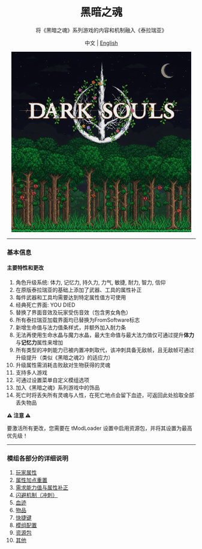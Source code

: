 <div align="center">

# 黑暗之魂

将《黑暗之魂》系列游戏的内容和机制融入《泰拉瑞亚》

中文 | [English](README.md)

<img src="src/icon_workshop.png" alt="Icon" style="max-width: 100%;"/>

</div>

---

### 基本信息

#### 主要特性和更改
1. 角色升级系统: 体力, 记忆力, 持久力, 力气, 敏捷, 耐力, 智力, 信仰  
2. 在原版泰拉瑞亚的基础上添加了武器、工具的属性补正 
3. 每件武器和工具均需要达到特定属性值方可使用  
4. 经典死亡界面: YOU DIED
5. 替换了界面音效及玩家受伤音效（包含男女角色）  
6. 所有泰拉瑞亚加载界面均已替换为FromSoftware标志
7. 新增生命值与法力值条样式，并额外加入耐力条
8. 无法再使用生命水晶与魔力水晶，最大生命值与最大法力值仅可通过提升**体力**与**记忆力**属性来增加
9. 所有类型的冲刺能力已被内置冲刺取代，该冲刺具备无敌帧，且无敌帧可通过升级提升（类似《黑暗之魂2》的适应力）
10. 升级属性需消耗击败敌对生物获得的灵魂 
11. 支持多人游戏
12. 可通过设置菜单自定义模组选项
13. 加入《黑暗之魂》系列游戏中的饰品
14. 死亡时将丢失所有灵魂与人性，在死亡地点会留下血迹，可返回此处拾取全部丢失物品  

**⚠ 注意 ⚠**  

要激活所有更改，您需要在 tModLoader 设置中启用资源包，并将其设置为最高优先级！

---

### 模组各部分的详细说明

<ol>
  <li><a href="wiki/Stats_ZH.md">玩家属性</a></li>
  <li><a href="wiki/RespecStats_ZH.md">属性加点重置</a></li>
  <li><a href="wiki/ReqParam_ParamBonus_ZH.md">需求能力值与属性补正</a></li>
  <li><a href="wiki/Dodge_ZH.md">闪避机制（冲刺）</a></li>
  <li><a href="wiki/Bloodstain_ZH.md">血迹</a></li>
  <li><a href="wiki/Items_ZH.md">物品</a></li>
  <li><a href="wiki/Hotkeys_ZH.md">快捷键</a></li>
  <li><a href="wiki/Config_ZH.md">模组配置</a></li>
  <li><a href="wiki/ResourcePack_ZH.md">资源包</a></li>
  <li><a href="wiki/Other_ZH.md">其他</a></li>
</ol>






